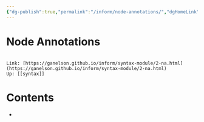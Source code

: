 ```yaml
---
{"dg-publish":true,"permalink":"/inform/node-annotations/","dgHomeLink":true,"dgPassFrontmatter":false}
---
```


# Node Annotations
```ad-info

Link: [https://ganelson.github.io/inform/syntax-module/2-na.html](https://ganelson.github.io/inform/syntax-module/2-na.html)
Up: [[syntax]]
```

# Contents
- 